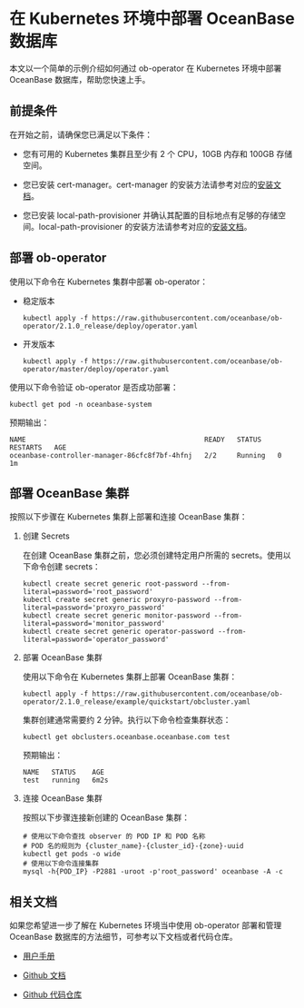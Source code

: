 # 在 Kubernetes 环境中部署 OceanBase 数据库

本文以一个简单的示例介绍如何通过 ob-operator 在 Kubernetes 环境中部署 OceanBase 数据库，帮助您快速上手。

## 前提条件

在开始之前，请确保您已满足以下条件：

- 您有可用的 Kubernetes 集群且至少有 2 个 CPU，10GB 内存和 100GB 存储空间。

- 您已安装 cert-manager。cert-manager 的安装方法请参考对应的[安装文档](https://cert-manager.io/docs/installation/)。

- 您已安装 local-path-provisioner 并确认其配置的目标地点有足够的存储空间。local-path-provisioner 的安装方法请参考对应的[安装文档](https://github.com/rancher/local-path-provisioner)。

## 部署 ob-operator

使用以下命令在 Kubernetes 集群中部署 ob-operator：

- 稳定版本

  ```shell
  kubectl apply -f https://raw.githubusercontent.com/oceanbase/ob-operator/2.1.0_release/deploy/operator.yaml
  ```

- 开发版本

  ```shell
  kubectl apply -f https://raw.githubusercontent.com/oceanbase/ob-operator/master/deploy/operator.yaml
  ```

使用以下命令验证 ob-operator 是否成功部署：

```shell
kubectl get pod -n oceanbase-system
```

预期输出：

```shell
NAME                                            READY   STATUS    RESTARTS   AGE
oceanbase-controller-manager-86cfc8f7bf-4hfnj   2/2     Running   0          1m
```

## 部署 OceanBase 集群

按照以下步骤在 Kubernetes 集群上部署和连接 OceanBase 集群：

1. 创建 Secrets

   在创建 OceanBase 集群之前，您必须创建特定用户所需的 secrets。使用以下命令创建 secrets：

    ```shell
    kubectl create secret generic root-password --from-literal=password='root_password'
    kubectl create secret generic proxyro-password --from-literal=password='proxyro_password'
    kubectl create secret generic monitor-password --from-literal=password='monitor_password'
    kubectl create secret generic operator-password --from-literal=password='operator_password'
    ```

2. 部署 OceanBase 集群

   使用以下命令在 Kubernetes 集群上部署 OceanBase 集群：

    ```shell
    kubectl apply -f https://raw.githubusercontent.com/oceanbase/ob-operator/2.1.0_release/example/quickstart/obcluster.yaml
    ```

    集群创建通常需要约 2 分钟。执行以下命令检查集群状态：

    ```shell
    kubectl get obclusters.oceanbase.oceanbase.com test
    ```

    预期输出：

    ```shell
    NAME   STATUS    AGE
    test   running   6m2s
    ```

3. 连接 OceanBase 集群

   按照以下步骤连接新创建的 OceanBase 集群：
  
    ```shell
    # 使用以下命令查找 observer 的 POD IP 和 POD 名称
    # POD 名的规则为 {cluster_name}-{cluster_id}-{zone}-uuid
    kubectl get pods -o wide
    # 使用以下命令连接集群
    mysql -h{POD_IP} -P2881 -uroot -p'root_password' oceanbase -A -c
    ```

## 相关文档

如果您希望进一步了解在 Kubernetes 环境当中使用 ob-operator 部署和管理 OceanBase 数据库的方法细节，可参考以下文档或者代码仓库。

- [用户手册](https://www.oceanbase.com/docs/community-ob-operator-doc-1000000000408367)

- [Github 文档](https://oceanbase.github.io/ob-operator/)

- [Github 代码仓库](https://github.com/oceanbase/ob-operator)
